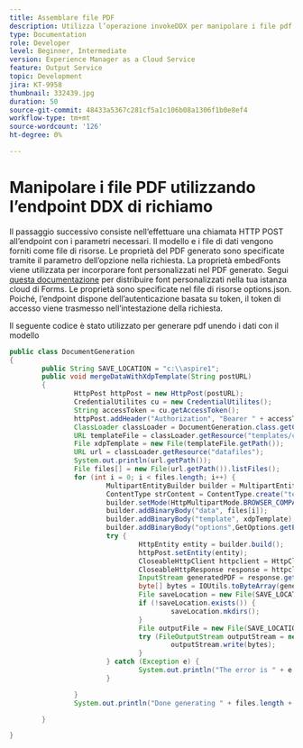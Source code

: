```yaml
---
title: Assemblare file PDF
description: Utilizza l’operazione invokeDDX per manipolare i file pdf.
type: Documentation
role: Developer
level: Beginner, Intermediate
version: Experience Manager as a Cloud Service
feature: Output Service
topic: Development
jira: KT-9958
thumbnail: 332439.jpg
duration: 50
source-git-commit: 48433a5367c281cf5a1c106b08a1306f1b0e8ef4
workflow-type: tm+mt
source-wordcount: '126'
ht-degree: 0%

---
```


# Manipolare i file PDF utilizzando l’endpoint DDX di richiamo


Il passaggio successivo consiste nell’effettuare una chiamata HTTP POST all’endpoint con i parametri necessari. Il modello e i file di dati vengono forniti come file di risorse. Le proprietà del PDF generato sono specificate tramite il parametro dell’opzione nella richiesta. La proprietà embedFonts viene utilizzata per incorporare font personalizzati nel PDF generato. Segui [questa documentazione](https://experienceleague.adobe.com/docs/experience-manager-learn/cloud-service/forms/developing-for-cloud-service/intellij-set-up.html) per distribuire font personalizzati nella tua istanza cloud di Forms. Le proprietà sono specificate nel file di risorse options.json. Poiché, l’endpoint dispone dell’autenticazione basata su token, il token di accesso viene trasmesso nell’intestazione della richiesta.

Il seguente codice è stato utilizzato per generare pdf unendo i dati con il modello

```java
public class DocumentGeneration
{
        public String SAVE_LOCATION = "c:\\aspire1";
        public void mergeDataWithXdpTemplate(String postURL)
        {
                HttpPost httpPost = new HttpPost(postURL);
                CredentialUtilites cu = new CredentialUtilites();
                String accessToken = cu.getAccessToken();
                httpPost.addHeader("Authorization", "Bearer " + accessToken);
                ClassLoader classLoader = DocumentGeneration.class.getClassLoader();
                URL templateFile = classLoader.getResource("templates/custom_fonts.xdp");
                File xdpTemplate = new File(templateFile.getPath());
                URL url = classLoader.getResource("datafiles");
                System.out.println(url.getPath());
                File files[] = new File(url.getPath()).listFiles();
                for (int i = 0; i < files.length; i++) {
                        MultipartEntityBuilder builder = MultipartEntityBuilder.create();
                        ContentType strContent = ContentType.create("text/plain", Charset.forName("UTF-8"));
                        builder.setMode(HttpMultipartMode.BROWSER_COMPATIBLE);
                        builder.addBinaryBody("data", files[i]);
                        builder.addBinaryBody("template", xdpTemplate);
                        builder.addBinaryBody("options",GetOptions.getPDFOptions().getBytes(),ContentType.APPLICATION_JSON,"options"
                        try {
                                HttpEntity entity = builder.build();
                                httpPost.setEntity(entity);
                                CloseableHttpClient httpclient = HttpClients.createDefault();
                                CloseableHttpResponse response = httpclient.execute(httpPost);
                                InputStream generatedPDF = response.getEntity().getContent();
                                byte[] bytes = IOUtils.toByteArray(generatedPDF);
                                File saveLocation = new File(SAVE_LOCATION);
                                if (!saveLocation.exists()) {
                                        saveLocation.mkdirs();
                                }
                                File outputFile = new File(SAVE_LOCATION+File.separator+files[i].getName().replace("xml", "pdf"));
                                try (FileOutputStream outputStream = new FileOutputStream(outputFile)) {
                                        outputStream.write(bytes);
                                }
                        } catch (Exception e) {
                                System.out.println("The error is " + e.getMessage());
                        }

                }
                System.out.println("Done generating " + files.length + " files");

        }

}
```
